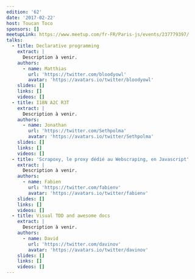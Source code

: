 ```yaml
---
edition: '62'
date: '2017-02-22'
host: Toucan Toco
sponsors: []
meetupLink: https://www.meetup.com/fr-FR/Paris-js/events/237779397/
talks:
  - title: Declarative programming
    extract: |
      Description à venir.
    authors:
      - name: Matthias
        url: 'https://twitter.com/bloodyowl'
        avatar: 'https://avatars.io/twitter/bloodyowl'
    slides: []
    links: []
    videos: []
  - title: I18N A2C R3T
    extract: |
      Description à venir.
    authors:
      - name: Jonathan
        url: 'https://twitter.com/Sethpolma'
        avatar: 'https://avatars.io/twitter/Sethpolma'
    slides: []
    links: []
    videos: []
  - title: 'Scrapoxy, le proxy dédié au Webscraping, en Javascript'
    extract: |
      Description à venir.
    authors:
      - name: Fabien
        url: 'https://twitter.com/fabienv'
        avatar: 'https://avatars.io/twitter/fabienv'
    slides: []
    links: []
    videos: []
  - title: Visual TDD and awesome docs
    extract: |
      Description à venir.
    authors:
      - name: David
        url: 'https://twitter.com/davinov'
        avatar: 'https://avatars.io/twitter/davinov'
    slides: []
    links: []
    videos: []
---
```


